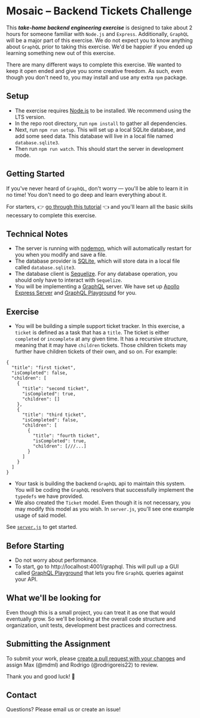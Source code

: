 # Mosaic – Backend Tickets Challenge

This **_take-home backend engineering exercise_** is designed to take about 2 hours for someone familiar with `Node.js` and `Express`. Additionally, `GraphQL` will be a major part of this exercise. We do not expect you to know anything about `GraphQL` prior to taking this exercise. We'd be happier if you ended up learning something new out of this exercise.

There are many different ways to complete this exercise. We wanted to keep it open ended and give you some creative freedom. As such, even though you don't need to, you may install and use any extra `npm` package.

## Setup

- The exercise requires [Node.js](https://nodejs.org/en/) to be installed. We recommend using the LTS version.
- In the repo root directory, run `npm install` to gather all dependencies.
- Next, run `npm run setup`. This will set up a local SQLite database, and add some seed data. This database will live in a local file named `database.sqlite3`.
- Then run `npm run watch`. This should start the server in development mode.

## Getting Started

If you've never heard of `GraphQL`, don't worry — you'll be able to learn it in no time! You don't need to go deep and learn everything about it.

For starters, 👉 [go through this tutorial](https://www.freecodecamp.org/news/learn-to-build-a-graphql-server-with-minimal-effort-fc7fcabe8ebd/) 👈 and you'll learn all the basic skills necessary to complete this exercise.

## Technical Notes

- The server is running with [nodemon](https://nodemon.io/), which will automatically restart for you when you modify and save a file.
- The database provider is [SQLite](https://www.sqlite.org/), which will store data in a local file called `database.sqlite3`.
- The database client is [Sequelize](https://sequelize.org/). For any database operation, you should only have to interact with `Sequelize`.
- You will be implementing a [GraphQL](https://graphql.org/) server. We have set up [Apollo Express Server](https://github.com/apollographql/apollo-server/tree/master/packages/apollo-server-express) and [GraphQL Playground](https://github.com/prisma/graphql-playground) for you.

## Exercise

- You will be building a simple support ticket tracker. In this exercise, a `ticket` is defined as a task that has a `title`. The ticket is either `completed` or `incomplete` at any given time. It has a recursive structure, meaning that it may have `children` tickets. Those children tickets may further have children tickets of their own, and so on. For example:

```json5
{
  "title": "first ticket",
  "isCompleted": false,
  "children": [
    {
      "title": "second ticket",
      "isCompleted": true,
      "children": []
    },
    {
      "title": "third ticket",
      "isCompleted": false,
      "children": [
        {
          "title": "fourth ticket",
          "isCompleted": true,
          "children": [///...]
        }
      ]
    }
  ]
}
```

- Your task is building the backend `GraphQL` api to maintain this system. You will be coding the `GraphQL` resolvers that successfully implement the `typedefs` we have provided.
- We also created the `Ticket` model. Even though it is not necessary, you may modify this model as you wish. In `server.js`, you'll see one example usage of said model.

See [`server.js`](/src/server.js#L49) to get started.

## Before Starting

- Do not worry about performance.
- To start, go to http://localhost:4001/graphql. This will pull up a GUI called [GraphQL Playground](https://github.com/prisma/graphql-playground) that lets you fire `GraphQL` queries against your API.

## What we'll be looking for

Even though this is a small project, you can treat it as one that would eventually grow. So we'll be looking at the overall code structure and organization, unit tests, development best practices and correctness.


## Submitting the Assignment

To submit your work, please [create a pull request with your changes](https://docs.github.com/en/github/collaborating-with-pull-requests/proposing-changes-to-your-work-with-pull-requests/creating-a-pull-request) and assign Max (@mdml) and Rodrigo (@rodrigoreis22) to review.

Thank you and good luck! 🙏

## Contact

Questions? Please email us or create an issue!
